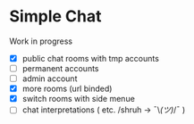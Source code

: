 # Simple Chat
Work in progress

* [x] public chat rooms with tmp accounts
* [ ] permanent accounts
* [ ] admin account
* [x] more rooms (url binded)
* [x] switch rooms with side menue
* [ ] chat interpretations ( etc. /shruh -> ¯\\_(ツ)_/¯ )
